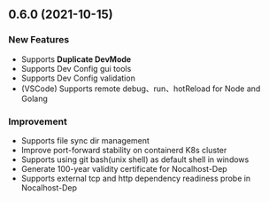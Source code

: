 ## 0.6.0 (2021-10-15)

### New Features

- Supports **Duplicate DevMode**
- Supports Dev Config gui tools
- Supports Dev Config validation
- (VSCode) Supports remote debug、run、hotReload for Node and Golang


### Improvement

- Supports file sync dir management
- Improve port-forward stability on containerd K8s cluster
- Supports using git bash(unix shell) as default shell in windows
- Generate 100-year validity certificate for Nocalhost-Dep
- Supports external tcp and http dependency readiness probe in Nocalhost-Dep